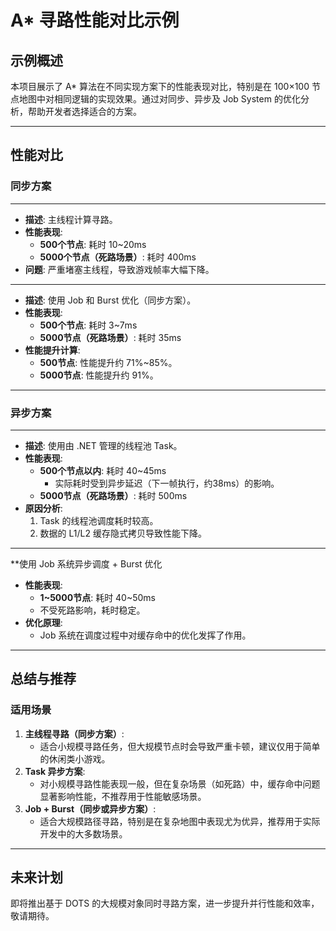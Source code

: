 # A* 寻路性能对比示例

## 示例概述
本项目展示了 A* 算法在不同实现方案下的性能表现对比，特别是在 100×100 节点地图中对相同逻辑的实现效果。通过对同步、异步及 Job System 的优化分析，帮助开发者选择适合的方案。

---

## 性能对比

### 同步方案
---
- **描述**: 主线程计算寻路。
- **性能表现**:  
  - **500个节点**: 耗时 10~20ms  
  - **5000个节点（死路场景）**: 耗时 400ms  
- **问题**: 严重堵塞主线程，导致游戏帧率大幅下降。

---

- **描述**: 使用 Job 和 Burst 优化（同步方案）。
- **性能表现**:
  - **500个节点**: 耗时 3~7ms
  - **5000节点（死路场景）**: 耗时 35ms
- **性能提升计算**:
  - **500节点**: 性能提升约 71%~85%。  
  - **5000节点**: 性能提升约 91%。



---

### 异步方案
---
- **描述**: 使用由 .NET 管理的线程池 Task。
- **性能表现**:  
  - **500个节点以内**: 耗时 40~45ms  
    - 实际耗时受到异步延迟（下一帧执行，约38ms）的影响。
  - **5000节点（死路场景）**: 耗时 500ms  
- **原因分析**:
  1. Task 的线程池调度耗时较高。
  2. 数据的 L1/L2 缓存隐式拷贝导致性能下降。

---

**使用 Job 系统异步调度 + Burst 优化
- **性能表现**:
  - **1~5000节点**: 耗时 40~50ms
  - 不受死路影响，耗时稳定。
- **优化原理**:
  - Job 系统在调度过程中对缓存命中的优化发挥了作用。

---


## 总结与推荐

### 适用场景
1. **主线程寻路（同步方案）**:  
   - 适合小规模寻路任务，但大规模节点时会导致严重卡顿，建议仅用于简单的休闲类小游戏。
2. **Task 异步方案**:  
   - 对小规模寻路性能表现一般，但在复杂场景（如死路）中，缓存命中问题显著影响性能，不推荐用于性能敏感场景。
3. **Job + Burst（同步或异步方案）**:  
   - 适合大规模路径寻路，特别是在复杂地图中表现尤为优异，推荐用于实际开发中的大多数场景。

---

## 未来计划
即将推出基于 DOTS 的大规模对象同时寻路方案，进一步提升并行性能和效率，敬请期待。
